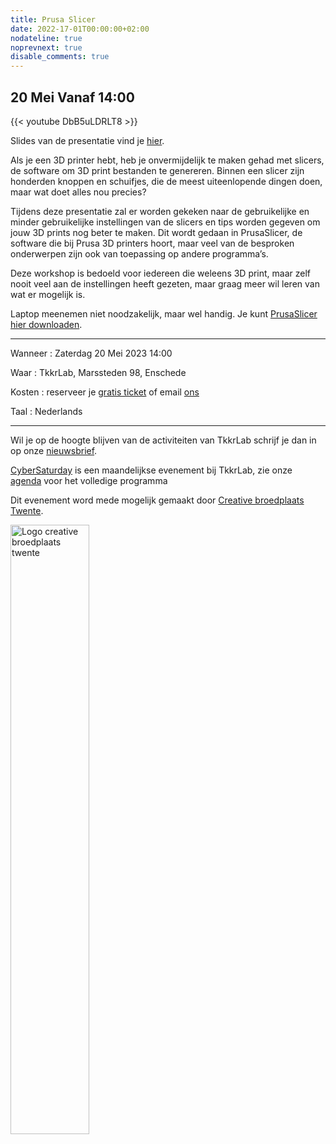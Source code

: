 ```yaml
---
title: Prusa Slicer
date: 2022-17-01T00:00:00+02:00
nodateline: true
noprevnext: true
disable_comments: true
---
```


## 20 Mei Vanaf 14:00 ##

{{< youtube DbB5uLDRLT8 >}}

Slides van de presentatie vind je [hier](/images/2023_presentatie_slicers.pdf).

Als je een 3D printer hebt, heb je onvermijdelijk te maken gehad met slicers, de software om 3D print bestanden te genereren. Binnen een slicer zijn honderden knoppen en schuifjes, die de meest uiteenlopende dingen doen, maar wat doet alles nou precies?

Tijdens deze presentatie zal er worden gekeken naar de gebruikelijke en minder gebruikelijke instellingen van de slicers en tips worden gegeven om jouw 3D prints nog beter te maken. Dit wordt gedaan in PrusaSlicer, de software die bij Prusa 3D printers hoort, maar veel van de besproken onderwerpen zijn ook van toepassing op andere programma’s.

Deze workshop is bedoeld voor iedereen die weleens 3D print, maar zelf nooit veel aan de instellingen heeft gezeten, maar graag meer wil leren van wat er mogelijk is. 

Laptop meenemen niet noodzakelijk, maar wel handig. Je kunt [PrusaSlicer hier downloaden](https://www.prusa3d.com/page/prusaslicer_424/).



<hr>

Wanneer : Zaterdag 20 Mei 2023 14:00

Waar : TkkrLab, Marssteden 98, Enschede

Kosten : reserveer je [gratis ticket](https://tickets.tkkrlab.space/TkkrLab/vhqlm/) of email [ons](mailto:dave@tkkrlab.nl)

Taal : Nederlands

<hr>

Wil je op de hoogte blijven van de activiteiten van TkkrLab schrijf je dan in op onze [nieuwsbrief](http://eepurl.com/gLxrLD).


[CyberSaturday](/cybersaturdays/cybersaturday/) is een maandelijkse evenement bij TkkrLab, zie onze [agenda](/agenda/) voor het volledige programma

Dit evenement word mede mogelijk gemaakt door [Creative broedplaats Twente](http://www.creatievebroedplaatsentwente.nl/).

<img width=50% src="/images/Logo-Creatieve-Broedplaatsen-Twente.jpg"  alt="Logo creative broedplaats twente">


